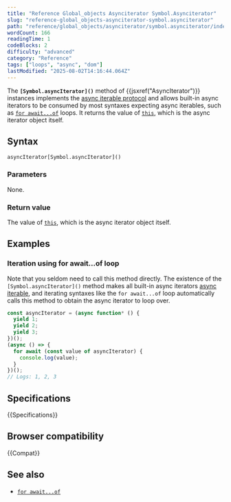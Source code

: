 ```yaml
---
title: "Reference Global_objects Asynciterator Symbol.Asynciterator"
slug: "reference-global_objects-asynciterator-symbol.asynciterator"
path: "reference/global_objects/asynciterator/symbol.asynciterator/index.md"
wordCount: 166
readingTime: 1
codeBlocks: 2
difficulty: "advanced"
category: "Reference"
tags: ["loops", "async", "dom"]
lastModified: "2025-08-02T14:16:44.064Z"
---
```



The **`[Symbol.asyncIterator]()`** method of {{jsxref("AsyncIterator")}} instances implements the [async iterable protocol](/en-US/docs/Web/JavaScript/Reference/Iteration_protocols#the_async_iterator_and_async_iterable_protocols) and allows built-in async iterators to be consumed by most syntaxes expecting async iterables, such as [`for await...of`](/en-US/docs/Web/JavaScript/Reference/Statements/for-await...of) loops. It returns the value of [`this`](/en-US/docs/Web/JavaScript/Reference/Operators/this), which is the async iterator object itself.

## Syntax

```js-nolint
asyncIterator[Symbol.asyncIterator]()
```

### Parameters

None.

### Return value

The value of [`this`](/en-US/docs/Web/JavaScript/Reference/Operators/this), which is the async iterator object itself.

## Examples

### Iteration using for await...of loop

Note that you seldom need to call this method directly. The existence of the `[Symbol.asyncIterator]()` method makes all built-in async iterators [async iterable](/en-US/docs/Web/JavaScript/Reference/Iteration_protocols#the_async_iterator_and_async_iterable_protocols), and iterating syntaxes like the `for await...of` loop automatically calls this method to obtain the async iterator to loop over.

```js
const asyncIterator = (async function* () {
  yield 1;
  yield 2;
  yield 3;
})();
(async () => {
  for await (const value of asyncIterator) {
    console.log(value);
  }
})();
// Logs: 1, 2, 3
```

## Specifications

{{Specifications}}

## Browser compatibility

{{Compat}}

## See also

- [`for await...of`](/en-US/docs/Web/JavaScript/Reference/Statements/for-await...of)
